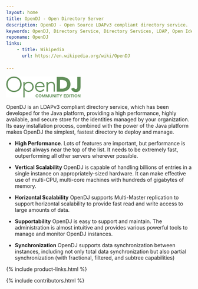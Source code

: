 ```yaml
---
layout: home
title: OpenDJ - Open Directory Server
description: OpenDJ - Open Source LDAPv3 compliant directory service.
keywords: OpenDJ, Directory Service, Directory Services, LDAP, Open Identity Platform
reponame: OpenDJ
links: 
    - title: Wikipedia
      url: https://en.wikipedia.org/wiki/OpenDJ

---
```

<div class="container text-center mb-4">
    <a target="_blank" href="https://github.com/OpenIdentityPlatform/OpenDJ">
        <img src="/assets/img/opendj-logo.png" width="40%" alt="OpenDJ Logo"/>
    </a>
</div>

OpenDJ is an LDAPv3 compliant directory service, which has been developed for the Java platform, providing a high performance, highly available, and secure store for the identities managed by your organization. Its easy installation process, combined with the power of the Java platform makes OpenDJ the simplest, fastest directory to deploy and manage.

* **High Performance**. Lots of features are important, but performance is almost always near the top of the list. It needs to be extremely fast, outperforming all other servers wherever possible.

* **Vertical Scalability**  OpenDJ is capable of handling billions of entries in a single instance on appropriately-sized hardware. It can make effective use of multi-CPU, multi-core machines with hundreds of gigabytes of memory.

* **Horizontal Scalability** OpenDJ supports Multi-Master replication to support horizontal scalability to provide fast read and write access to large amounts of data.

* **Supportability** OpenDJ is easy to support and maintain. The administration is almost intuitive and provides various powerful tools to manage and monitor OpenDJ instances.

* **Synchronization** OpenDJ supports data synchronization between instances, including not only total data synchronization but also partial synchronization (with fractional, filtered, and subtree capabilities)

 {% include product-links.html %}

 {% include contributors.html %}